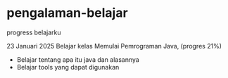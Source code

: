 # pengalaman-belajar
progress belajarku

23 Januari 2025
Belajar kelas Memulai Pemrograman Java,  (progres 21%)
* Belajar tentang apa itu java dan alasannya
* Belajar tools yang dapat digunakan 
